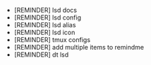 - [REMINDER] lsd docs
- [REMINDER] lsd config
- [REMINDER] lsd alias
- [REMINDER] lsd icon
- [REMINDER] tmux configs
- [REMINDER] add multiple items to remindme
- [REMINDER] dt lsd
